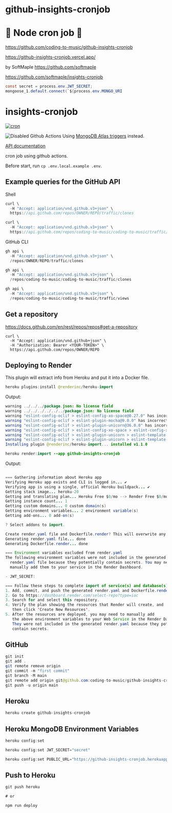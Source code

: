 # github-insights-cronjob

# 🚀 Node cron job 🚀

https://github.com/coding-to-music/github-insights-cronjob

https://github-insights-cronjob.vercel.app/

by SoftMaple https://github.com/softmaple

https://github.com/softmaple/insights-cronjob

```java
const secret = process.env.JWT_SECRET;
mongoose_1.default.connect(`${process.env.MONGO_URI
```

# insights-cronjob

[![cron](https://github.com/SoftMaple/insights-cronjob/actions/workflows/main.yml/badge.svg)](https://github.com/SoftMaple/insights-cronjob/actions/workflows/main.yml)

![Disabled Github Actions](https://ik.imagekit.io/1winv85cn8g/SoftMaple/CRON/disable-github-action_geKFGNyx9.png)
Using [MongoDB Atlas triggers](https://docs.atlas.mongodb.com/triggers) instead.

[API documentation](https://docs.github.com/en/rest/reference/repository-metrics#traffic)

cron job using github actions.

Before start, run `cp .env.local.example .env`.

## Example queries for the GitHub API

Shell

```java
curl \
  -H "Accept: application/vnd.github.v3+json" \
  https://api.github.com/repos/OWNER/REPO/traffic/clones

curl \
  -H "Accept: application/vnd.github.v3+json" \
  https://api.github.com/repos/coding-to-music/coding-to-music/traffic/clones
```

GitHub CLI

```java
gh api \
  -H "Accept: application/vnd.github.v3+json" \
  /repos/OWNER/REPO/traffic/clones

gh api \
  -H "Accept: application/vnd.github.v3+json" \
  /repos/coding-to-music/coding-to-music/traffic/clones

gh api \
  -H "Accept: application/vnd.github.v3+json" \
  /repos/coding-to-music/coding-to-music/traffic/views
```

## Get a repository

https://docs.github.com/en/rest/repos/repos#get-a-repository

```
curl \
  -H "Accept: application/vnd.github+json" \
  -H "Authorization: Bearer <YOUR-TOKEN>" \
  https://api.github.com/repos/OWNER/REPO
```

## Deploying to Render

This plugin will extract info from Heroku and put it into a Docker file.

```java
heroku plugins:install @renderinc/heroku-import
```

Output:

```java
warning ../../../package.json: No license field
warning ../../../../../../package.json: No license field
warning "eslint-config-oclif > eslint-config-xo-space@0.27.0" has incorrect peer dependency "eslint@>=7.20.0".
warning "eslint-config-oclif > eslint-plugin-mocha@9.0.0" has incorrect peer dependency "eslint@>=7.0.0".
warning "eslint-config-oclif > eslint-plugin-unicorn@36.0.0" has incorrect peer dependency "eslint@>=7.32.0".
warning "eslint-config-oclif > eslint-config-xo-space > eslint-config-xo@0.35.0" has incorrect peer dependency "eslint@>=7.20.0".
warning "eslint-config-oclif > eslint-plugin-unicorn > eslint-template-visitor@2.3.2" has incorrect peer dependency "eslint@>=7.0.0".
warning "eslint-config-oclif > eslint-plugin-unicorn > eslint-template-visitor > @babel/eslint-parser@7.16.3" has incorrect peer dependency "eslint@^7.5.0 || ^8.0.0".
Installing plugin @renderinc/heroku-import... installed v1.1.0
```

```java
heroku render:import --app github-insights-cronjob
```

Output:

```java

=== Gathering information about Heroku app
Verifying Heroku app exists and CLI is logged in... ✔️
Verifying app is using a single, official Heroku buildpack... ✔️
Getting stack image... heroku-20
Getting and translating plan... Heroku Free $0/mo --> Render Free $0/mo
Getting instance count... 1
Getting custom domains... 0 custom domain(s)
Getting environment variables... 2 environment variable(s)
Getting add-ons... 0 add-on(s)

? Select addons to import.

Create render.yaml file and Dockerfile.render? This will overwrite any existing files with the same name. (y/n): y
Generating render.yaml file... done
Generating Dockerfile.render... done

=== Environment variables excluded from render.yaml
The following environment variables were not included in the generated
  render.yaml file because they potentially contain secrets. You may need to
  manually add them to your service in the Render Dashboard.

- JWT_SECRET:

=== Follow these steps to complete import of service(s) and database(s) to Render
1. Add, commit, and push the generated render.yaml and Dockerfile.render to GitHub or GitLab.
2. Go to https://dashboard.render.com/select-repo?type=iac
3. Search for and select this repository.
4. Verify the plan showing the resources that Render will create, and
   then click 'Create New Resources'.
5. After the resources are deployed, you may need to manually add
   the above environment variables to your Web Service in the Render Dashboard.
   They were not included in the generated render.yaml because they potentially
   contain secrets.
```

## GitHub

```java
git init
git add .
git remote remove origin
git commit -m "first commit"
git branch -M main
git remote add origin git@github.com:coding-to-music/github-insights-cronjob.git
git push -u origin main
```

## Heroku

```java
heroku create github-insights-cronjob
```

## Heroku MongoDB Environment Variables

```java
heroku config:set

heroku config:set JWT_SECRET="secret"

heroku config:set PUBLIC_URL="https://github-insights-cronjob.herokuapp.com"

```

## Push to Heroku

```java
git push heroku

# or

npm run deploy
```
